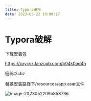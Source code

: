 ```yaml
---
title: Typora破解
date: 2023-05-22 10:00:17
---
```



# Typora破解

下载安装包

https://cxycsx.lanzoub.com/b04k0ad4h

密码:2cbz

替换安装路径下/resources/app.asar文件

![image-20230522095858736](https://cxy-csx.top/image-20230522095858736.png)

